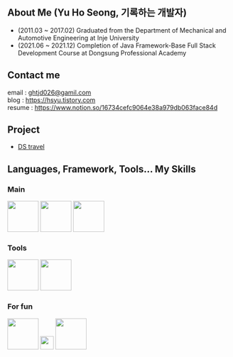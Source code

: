 ## About Me (Yu Ho Seong, 기록하는 개발자)



- (2011.03 ~ 2017.02) Graduated from the Department of  Mechanical and Automotive Engineering at Inje University
- (2021.06 ~ 2021.12) Completion of Java Framework-Base Full Stack Development Course at Dongsung Professional Academy

## Contact me

email : ghtjd026@gamil.com  
blog : https://hsyu.tistory.com  
resume : https://www.notion.so/16734cefc9064e38a979db063face84d  

## Project

- [DS travel](http://ibyeong.shop/)
  
  
## Languages, Framework, Tools... My Skills

### Main
<p align="left">
<img src="https://img1.daumcdn.net/thumb/R1280x0/?scode=mtistory2&fname=https%3A%2F%2Fblog.kakaocdn.net%2Fdn%2FNYxLk%2Fbtq4f1tSZjC%2F4eUiDnQRkFdz3ACVfinJr1%2Fimg.png" width="70">
<img src="https://img1.daumcdn.net/thumb/R1280x0/?scode=mtistory2&fname=https%3A%2F%2Fblog.kakaocdn.net%2Fdn%2FOE0Jq%2FbtqKZnwM71Y%2FGi1RUMrDoyKW6cAjVMkkv1%2Fimg.png" width="70">
<img src="https://media.vlpt.us/images/dainni/post/2214cf8b-57b6-42dd-8aa3-26f4ee4fd54f/Oracle-Logo.png" width="70">

### Tools
<p align="left">
<img src="https://media.vlpt.us/images/unihit/post/7aaeb335-5524-48f3-8e36-b324ad2bcaea/vscode%20image.png" width="70">
<img src="https://media.vlpt.us/images/c-on/post/fa111f29-20c1-43c8-890b-ba15be5ae1da/%EA%B9%83%ED%97%88%EB%B8%8C.png" width="70">


### For fun
<p align="left">
<img src="https://image.toast.com/aaaadh/real/2021/techblog/1%288%29.png" width="70">
<img src="https://taiwebs.com/upload/icons/nosqlbooster-for-mongodb100-100.jpg" width="30">
<img src="https://miro.medium.com/max/1400/1*XCNkFQnw2-mo-pVdjm0DUA.png" width="70">






